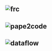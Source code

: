 ![frc](https://github.com/gopala-kr/a-week-in-wild-ai/blob/master/14-demystifying-dl-frameworks-and-libraries/dl/frc.PNG)
-------
![pape2code](https://github.com/gopala-kr/a-week-in-wild-ai/blob/master/14-demystifying-dl-frameworks-and-libraries/dl/pape2code.PNG)
-------
![dataflow](https://github.com/gopala-kr/a-week-in-wild-ai/blob/master/14-demystifying-dl-frameworks-and-libraries/dl/dataflow.PNG)
-------
![]()
-------
![]()
-------
![]()
-------
![]()
-------
![]()
-------

